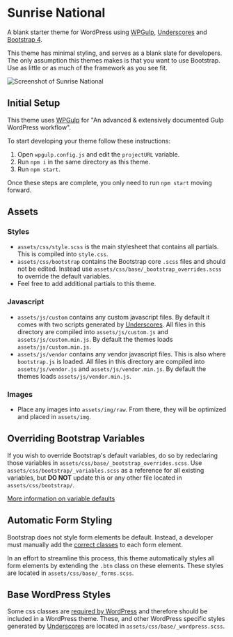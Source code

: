 # Sunrise National

A blank starter theme for WordPress using [WPGulp](https://github.com/ahmadawais/WPGulp), [Underscores](https://underscores.me/) and [Bootstrap 4](https://getbootstrap.com/).

This theme has minimal styling, and serves as a blank slate for developers. The only assumption this themes makes is that you want to use Bootstrap. Use as little or as much of the framework as you see fit.

![Screenshot of Sunrise National](https://raw.githubusercontent.com/stevepolitodesign/wordpress-bootstrap-starter-theme/master/screenshot.png)

## Initial Setup

This theme uses [WPGulp](https://github.com/ahmadawais/WPGulp) for "An advanced & extensively documented Gulp WordPress workflow".

To start developing your theme follow these instructions:

1. Open `wpgulp.config.js` and edit the `projectURL` variable.
1. Run `npm i` in the same directory as this theme.
1. Run `npm start`.

Once these steps are complete, you only need to run `npm start` moving forward.

## Assets

### Styles

- `assets/css/style.scss` is the main stylesheet that contains all partials. This is compiled into `style.css`.
- `assets/css/bootstrap` contains the Bootstrap core `.scss` files and should not be edited. Instead use `assets/css/base/_bootstrap_overrides.scss` to override the default variables.
- Feel free to add additional partials to this theme.

### Javascript

- `assets/js/custom` contains any custom javascript files. By default it comes with two scripts generated by [Underscores](https://underscores.me/). All files in this directory are compiled into `assets/js/custom.js` and `assets/js/custom.min.js`. By default the themes loads `assets/js/custom.min.js`.
- `assets/js/vendor` contains any vendor javascript files. This is also where `bootstrap.js` is loaded. All files in this directory are compiled into `assets/js/vendor.js` and `assets/js/vendor.min.js`. By default the themes loads `assets/js/vendor.min.js`.

### Images

- Place any images into `assets/img/raw`. From there, they will be optimized and placed in `assets/img`.

## Overriding Bootstrap Variables

If you wish to override Bootstrap's default variables, do so by redeclaring those variables in `assets/css/base/_bootstrap_overrides.scss`. Use `assets/css/bootstrap/_variables.scss` as a reference for all existing variables, but **DO NOT** update this or any other file located in `assets/css/bootstrap/`.

[More information on variable defaults](https://getbootstrap.com/docs/4.3/getting-started/theming/#variable-defaults)

## Automatic Form Styling

Bootstrap does not style form elements be default. Instead, a developer must manually add the [correct classes](https://getbootstrap.com/docs/4.3/components/forms/#form-controls) to each form element.

In an effort to streamline this process, this theme automatically styles all form elements by extending the `.btn` class on these elements. These styles are located in `assets/css/base/_forms.scss`.

## Base WordPress Styles

Some css classes are [required by WordPress](https://codex.wordpress.org/CSS#WordPress_Generated_Classes) and therefore should be included in a WordPress theme. These, and other WordPress specific styles generated by [Underscores](https://underscores.me/) are located in `assets/css/base/_wordpress.scss`.